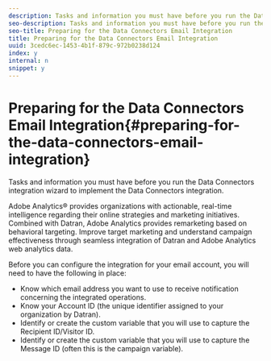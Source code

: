 ```yaml
---
description: Tasks and information you must have before you run the Data Connectors integration wizard to implement the Data Connectors integration.
seo-description: Tasks and information you must have before you run the Data Connectors integration wizard to implement the Data Connectors integration.
seo-title: Preparing for the Data Connectors Email Integration
title: Preparing for the Data Connectors Email Integration
uuid: 3cedc6ec-1453-4b1f-879c-972b0238d124
index: y
internal: n
snippet: y
---
```


# Preparing for the Data Connectors Email Integration{#preparing-for-the-data-connectors-email-integration}

Tasks and information you must have before you run the Data Connectors integration wizard to implement the Data Connectors integration.

Adobe Analytics® provides organizations with actionable, real-time intelligence regarding their online strategies and marketing initiatives. Combined with Datran, Adobe Analytics provides remarketing based on behavioral targeting. Improve target marketing and understand campaign effectiveness through seamless integration of Datran and Adobe Analytics web analytics data.

Before you can configure the integration for your email account, you will need to have the following in place:

* Know which email address you want to use to receive notification concerning the integrated operations. 
* Know your Account ID (the unique identifier assigned to your organization by Datran). 
* Identify or create the custom variable that you will use to capture the Recipient ID/Visitor ID. 
* Identify or create the custom variable that you will use to capture the Message ID (often this is the campaign variable).

